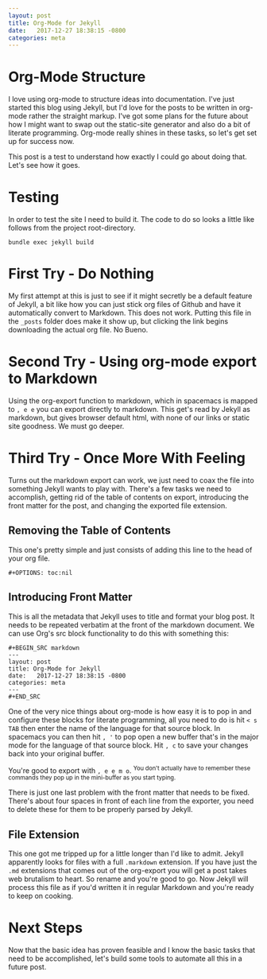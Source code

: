 ```yaml
---
layout: post
title: Org-Mode for Jekyll
date:   2017-12-27 18:38:15 -0800
categories: meta
---
```



# Org-Mode Structure

I love using org-mode to structure ideas into documentation. I've just started this blog using Jekyll, but I'd love for the posts to be written in org-mode rather the straight markup. I've got some plans for the future about how I might want to swap out the static-site generator and also do a bit of literate programming. Org-mode really shines in these tasks, so let's get set up for success now.

This post is a test to understand how exactly I could go about doing that. Let's see how it goes.


# Testing

In order to test the site I need to build it. The code to do so looks a little like follows from the project root-directory.

    bundle exec jekyll build


# First Try - Do Nothing

My first attempt at this is just to see if it might secretly be a default feature of Jekyll, a bit like how you can just stick org files of Github and have it automatically convert to Markdown. This does not work. Putting this file in the `_posts` folder does make it show up, but clicking the link begins downloading the actual org file. No Bueno.


# Second Try - Using org-mode export to Markdown

Using the org-export function to markdown, which in spacemacs is mapped to `, e e` you can export directly to markdown. This get's read by Jekyll as markdown, but gives browser default html, with none of our links or static site goodness. We must go deeper.


# Third Try - Once More With Feeling

Turns out the markdown export can work, we just need to coax the file into something Jekyll wants to play with. There's a few tasks we need to accomplish, getting rid of the table of contents on export, introducing the front matter for the post, and changing the exported file extension.


## Removing the Table of Contents

This one's pretty simple and just consists of adding this line to the head of your org file.

    #+OPTIONS: toc:nil


## Introducing Front Matter

This is all the metadata that Jekyll uses to title and format your blog post. It needs to be repeated verbatim at the front of the markdown document. We can use Org's src block functionality to do this with something this:

    #+BEGIN_SRC markdown
    ---
    layout: post
    title: Org-Mode for Jekyll
    date:   2017-12-27 18:38:15 -0800
    categories: meta
    ---
    #+END_SRC

One of the very nice things about org-mode is how easy it is to pop in and configure these blocks for literate programming, all you need to do is hit `< s TAB` then enter the name of the language for that source block. In spacemacs you can then hit `, '` to pop open a new buffer that's in the major mode for the language of that source block. Hit `, c` to save your changes back into your original buffer.

You're good to export with `, e e m o`. <sup>You don't actually have to remember these commands they pop up in the mini-buffer as you start typing.</sup>

There is just one last problem with the front matter that needs to be fixed. There's about four spaces in front of each line from the exporter, you need to delete these for them to be properly parsed by Jekyll.


## File Extension

This one got me tripped up for a little longer than I'd like to admit.  Jekyll apparently looks for files with a full `.markdown` extension. If you have just the `.md` extensions that comes out of the org-export you will get a post takes web brutalism to heart. So rename and you're good to go. Now Jekyll will process this file as if you'd written it in regular Markdown and you're ready to keep on cooking.


# Next Steps

Now that the basic idea has proven feasible and I know the basic tasks that need to be accomplished, let's build some tools to automate all this in a future post.

